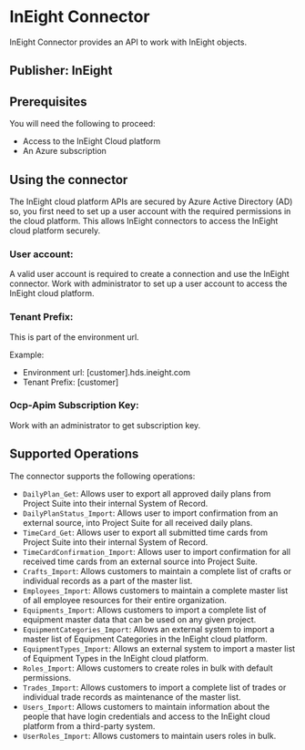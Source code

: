 # InEight Connector
InEight Connector provides an API to work with InEight objects.

## Publisher: InEight

## Prerequisites
You will need the following to proceed:
* Access to the InEight Cloud platform
* An Azure subscription

## Using the connector
The InEight cloud platform APIs are secured by Azure Active Directory (AD) so, you first need to set up a user account with the required permissions in the cloud platform. This allows InEight connectors to access the InEight cloud platform securely.

### User account:
A valid user account is required to create a connection and use the InEight connector. Work with administrator to set up a user account to access the InEight cloud platform.

### Tenant Prefix:
This is part of the environment url.

Example:
- Environment url: [customer].hds.ineight.com
- Tenant Prefix: [customer]

### Ocp-Apim Subscription Key:
Work with an administrator to get subscription key.

## Supported Operations
The connector supports the following operations:

* `DailyPlan_Get`: Allows user to export all approved daily plans from Project Suite into their internal System of Record.
* `DailyPlanStatus_Import`: Allows user to import confirmation from an external source, into Project Suite for all received daily plans.
* `TimeCard_Get`: Allows user to export all submitted time cards from Project Suite into their internal System of Record.
* `TimeCardConfirmation_Import`: Allows user to import confirmation for  all received time cards from an external source into Project Suite.
* `Crafts_Import`: Allows customers to maintain a complete list of crafts or individual records as a part of the master list.
* `Employees_Import`: Allows customers to maintain a complete master list of all employee resources for their entire organization.
* `Equipments_Import`: Allows customers to import a complete list of equipment master data that can be used on any given project.
* `EquipmentCategories_Import`: Allows an external system to import  a master list of Equipment Categories in the InEight cloud platform.
* `EquipmentTypes_Import`: Allows an external system to import  a master list of Equipment Types in the InEight cloud platform.
* `Roles_Import`: Allows customers to create roles in bulk with default permissions.
* `Trades_Import`: Allows customers to import a complete list of trades or individual trade records as maintenance of the master list.
* `Users_Import`: Allows customers to maintain information about the people that have login credentials and access to the InEight cloud platform from a third-party system.
* `UserRoles_Import`: Allows customers to maintain users roles in bulk.
